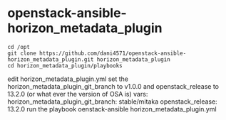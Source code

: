# openstack-ansible-horizon_metadata_plugin
    cd /opt
    git clone https://github.com/dani4571/openstack-ansible-horizon_metadata_plugin.git horizon_metadata_plugin
    cd horizon_metadata_plugin/playbooks
    
edit horizon_metadata_plugin.yml set the horizon_metadata_plugin_git_branch to v1.0.0 and openstack_release to 13.2.0 (or what ever the version of OSA is)
    vars:
      horizon_metadata_plugin_git_branch: stable/mitaka
      openstack_release: 13.2.0
run the playbook
      oenstack-ansible horizon_metadata_plugin.yml
